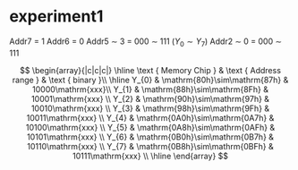 # experiment1

Addr7 = 1
Addr6 = 0
Addr5 $\sim$ 3 = 000 $\sim$ 111 ($Y_{0}\sim Y_{7}$)
Addr2 $\sim$ 0 = 000 $\sim$ 111


$$
\begin{array}{|c|c|c|}
        \hline \text { Memory Chip } & \text { Address range } & \text { binary }\\
        \hline Y_{0} & \mathrm{80h}\sim\mathrm{87h} & 10000\mathrm{xxx}\\
        Y_{1} & \mathrm{88h}\sim\mathrm{8Fh} & 10001\mathrm{xxx} \\
        Y_{2} & \mathrm{90h}\sim\mathrm{97h} & 10010\mathrm{xxx} \\
        Y_{3} & \mathrm{98h}\sim\mathrm{9Fh} & 10011\mathrm{xxx} \\
        Y_{4} & \mathrm{0A0h}\sim\mathrm{0A7h} & 10100\mathrm{xxx} \\
        Y_{5} & \mathrm{0A8h}\sim\mathrm{0AFh} & 10101\mathrm{xxx} \\
        Y_{6} & \mathrm{0B0h}\sim\mathrm{0B7h} & 10110\mathrm{xxx} \\
        Y_{7} & \mathrm{0B8h}\sim\mathrm{0BFh} & 10111\mathrm{xxx} \\
\hline
\end{array}
$$

